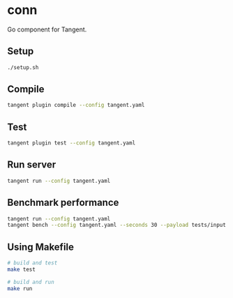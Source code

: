 # conn

Go component for Tangent.

## Setup
```bash
./setup.sh
```

## Compile
```bash
tangent plugin compile --config tangent.yaml
```

## Test
```bash
tangent plugin test --config tangent.yaml
```

## Run server
```bash
tangent run --config tangent.yaml
```

## Benchmark performance
```bash
tangent run --config tangent.yaml
tangent bench --config tangent.yaml --seconds 30 --payload tests/input.json
```


## Using Makefile
```bash
# build and test
make test

# build and run
make run
```

